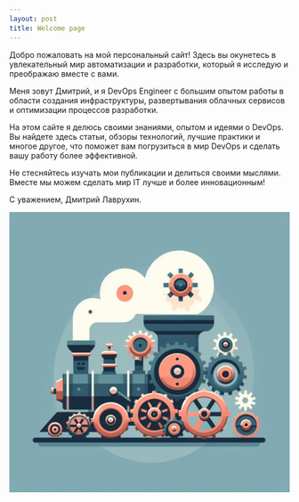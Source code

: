 ```yaml
---
layout: post
title: Welcome page
---
```


Добро пожаловать на мой персональный сайт! Здесь вы окунетесь в увлекательный мир автоматизации и разработки, который я исследую и преображаю вместе с вами.

Меня зовут Дмитрий, и я DevOps Engineer с большим опытом работы в области создания инфраструктуры, развертывания облачных сервисов и оптимизации процессов разработки.

На этом сайте я делюсь своими знаниями, опытом и идеями о DevOps. Вы найдете здесь статьи, обзоры технологий, лучшие практики и многое другое, что поможет вам погрузиться в мир DevOps и сделать вашу работу более эффективной.

Не стесняйтесь изучать мои публикации и делиться своими мыслями. Вместе мы можем сделать мир IT лучше и более инновационным!

С уважением, Дмитрий Лаврухин.

![Devops steam locomotive](/images/welcome.jpeg)
